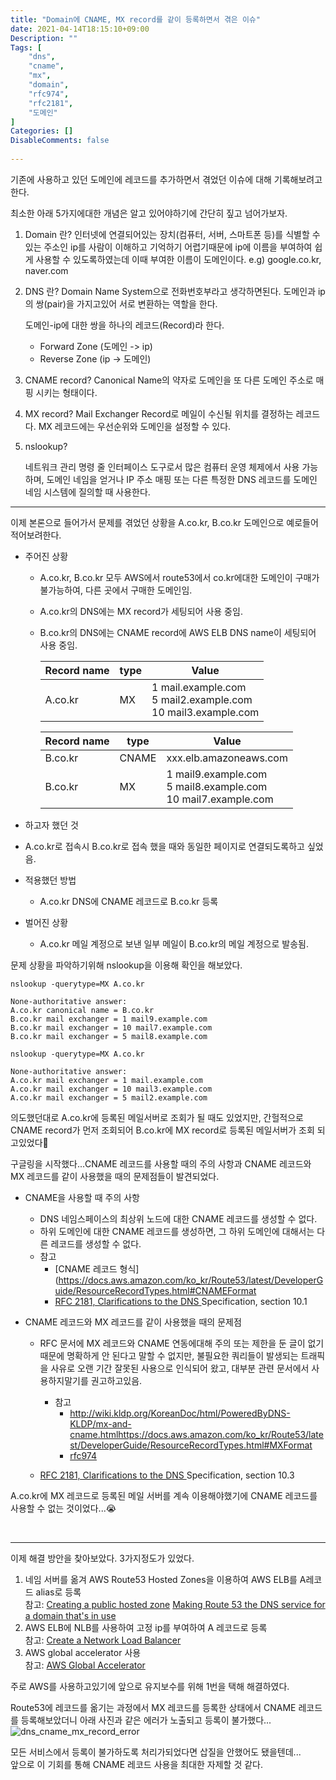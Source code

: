 ```yaml
---
title: "Domain에 CNAME, MX record를 같이 등록하면서 겪은 이슈"
date: 2021-04-14T18:15:10+09:00
Description: ""
Tags: [
	"dns",
	"cname",
	"mx",
	"domain",
	"rfc974",
	"rfc2181",
	"도메인"
]
Categories: []
DisableComments: false
  
---
```


기존에 사용하고 있던 도메인에 레코드를 추가하면서 겪었던 이슈에 대해 기록해보려고한다.

최소한 아래 5가지에대한 개념은 알고 있어야하기에 간단히 짚고 넘어가보자.

1. Domain 란?
   인터넷에 연결되어있는 장치(컴퓨터, 서버, 스마트폰 등)를 식별할 수 있는 주소인 ip를 사람이 이해하고 기억하기 어렵기때문에 ip에 이름을 부여하여 쉽게 사용할 수 있도록하였는데 이때 부여한 이름이 도메인이다.
   e.g) google.co.kr, naver.com

2. DNS 란?
   Domain Name System으로 전화번호부라고 생각하면된다. 도메인과 ip의 쌍(pair)을 가지고있어 서로 변환하는 역할을 한다.

   도메인-ip에 대한 쌍을 하나의 레코드(Record)라 한다.

   - Forward Zone (도메인 -> ip)
   - Reverse Zone (ip -> 도메인)

3. CNAME record?
   Canonical Name의 약자로 도메인을 또 다른 도메인 주소로 매핑 시키는 형태이다.

4. MX record?
   Mail Exchanger Record로 메일이 수신될 위치를 결정하는 레코드다. MX 레코드에는 우선순위와 도메인을 설정할 수 있다.

5. nslookup?

   네트워크 관리 명령 줄 인터페이스 도구로서 많은 컴퓨터 운영 체제에서 사용 가능하며, 도메인 네임을 얻거나 IP 주소 매핑 또는 다른 특정한 DNS 레코드를 도메인 네임 시스템에 질의할 때 사용한다.

   

------



이제 본론으로 들어가서 문제를 겪었던 상황을 A.co.kr, B.co.kr 도메인으로 예로들어 적어보려한다.

- 주어진 상황

  - A.co.kr, B.co.kr 모두 AWS에서 route53에서 co.kr에대한 도메인이 구매가 불가능하여, 다른 곳에서 구매한 도메인임.

  - A.co.kr의 DNS에는 MX record가 세팅되어 사용 중임.

  - B.co.kr의 DNS에는 CNAME record에  AWS ELB DNS name이 세팅되어 사용 중임.

    | Record name | type | Value                                                        |
    | ----------- | ---- | ------------------------------------------------------------ |
    | A.co.kr     | MX   | 1 mail.example.com<br />5 mail2.example.com<br />10 mail3.example.com |

    | Record name | type  | Value                                                        |
    | ----------- | ----- | ------------------------------------------------------------ |
    | B.co.kr     | CNAME | xxx.elb.amazoneaws.com                                       |
    | B.co.kr     | MX    | 1 mail9.example.com<br />5 mail8.example.com<br />10 mail7.example.com |

- 하고자 했던 것
  
- A.co.kr로 접속시 B.co.kr로 접속 했을 때와 동일한 페이지로 연결되도록하고 싶었음.
  
- 적용했던 방법

  - A.co.kr DNS에 CNAME 레코드로 B.co.kr 등록

- 벌어진 상황

  - A.co.kr 메일 계정으로 보낸 일부 메일이 B.co.kr의 메일 계정으로 발송됨.

    

문제 상황을 파악하기위해 nslookup을 이용해 확인을 해보았다.

```shell
nslookup -querytype=MX A.co.kr

None-authoritative answer:
A.co.kr canonical name = B.co.kr
B.co.kr mail exchanger = 1 mail9.example.com
B.co.kr mail exchanger = 10 mail7.example.com
B.co.kr mail exchanger = 5 mail8.example.com
```

```shell
nslookup -querytype=MX A.co.kr

None-authoritative answer:
A.co.kr mail exchanger = 1 mail.example.com
A.co.kr mail exchanger = 10 mail3.example.com
A.co.kr mail exchanger = 5 mail2.example.com
```

의도했던대로 A.co.kr에 등록된 메일서버로 조회가 될 때도 있었지만, 간헐적으로 CNAME record가 먼저 조회되어 B.co.kr에 MX record로 등록된 메일서버가 조회 되고있었다🤯



구글링을 시작했다...CNAME 레코드를 사용할 때의 주의 사항과 CNAME 레코드와 MX 레코드를 같이 사용했을 때의 문제점들이 발견되었다.

- CNAME을 사용할 때 주의 사항 

  - DNS 네임스페이스의 최상위 노드에 대한 CNAME 레코드를 생성할 수 없다.
  - 하위 도메인에 대한 CNAME 레코드를 생성하면, 그 하위 도메인에 대해서는 다른 레코드를 생성할 수 없다.
  - 참고
    - [CNAME 레코드 형식](https://docs.aws.amazon.com/ko_kr/Route53/latest/DeveloperGuide/ResourceRecordTypes.html#CNAMEFormat
    - [RFC 2181, Clarifications to the DNS ](https://tools.ietf.org/html/rfc2181)Specification, section 10.1

- CNAME 레코드와 MX 레코드를 같이 사용했을 때의 문제점 

  - RFC 문서에 MX 레코드와 CNAME 연동에대해 주의 또는 제한을 둔 글이 없기때문에 명확하게 안 된다고 말할 수 없지만, 불필요한 쿼리들이 발생되는 트래픽을 사유로 오랜 기간 잘못된 사용으로 인식되어 왔고, 대부분 관련 문서에서 사용하지말기를 권고하고있음.

    - 참고
      - http://wiki.kldp.org/KoreanDoc/html/PoweredByDNS-KLDP/mx-and-cname.htmlhttps://docs.aws.amazon.com/ko_kr/Route53/latest/DeveloperGuide/ResourceRecordTypes.html#MXFormat
      - [rfc974](https://tools.ietf.org/html/rfc974)

  - [RFC 2181, Clarifications to the DNS ](https://tools.ietf.org/html/rfc2181)Specification, section 10.3

    

A.co.kr에 MX 레코드로 등록된 메일 서버를 계속 이용해야했기에 CNAME 레코드를 사용할 수 없는 것이었다...😭

<br />

------



이제 해결 방안을 찾아보았다. 3가지정도가 있었다.

1. 네임 서버를 옮겨 AWS Route53 Hosted Zones을 이용하여 AWS ELB를 A레코드 alias로 등록  
   참고: [Creating a public hosted zone](https://docs.aws.amazon.com/Route53/latest/DeveloperGuide/CreatingHostedZone.html)
   [Making Route 53 the DNS service for a domain that's in use](https://docs.aws.amazon.com/Route53/latest/DeveloperGuide/migrate-dns-domain-in-use.html)
2. AWS ELB에 NLB를 사용하여 고정 ip를 부여하여 A 레코드로 등록  
   참고: [Create a Network Load Balancer](https://docs.aws.amazon.com/elasticloadbalancing/latest/network/create-network-load-balancer.html)
3. AWS global accelerator 사용  
   참고: [AWS Global Accelerator](https://aws.amazon.com/ko/blogs/korea/new-aws-global-accelerator-for-availability-and-performance/)

주로 AWS를 사용하고있기에 앞으로 유지보수를 위해 1번을 택해 해결하였다.





Route53에 레코드를 옮기는 과정에서 MX 레코드를 등록한 상태에서 CNAME 레코드를 등록해보았더니 아래 사진과 같은 에러가 노출되고 등록이 불가했다... ![dns_cname_mx_record_error](https://hkyeong0703.github.io/posts/images/dns_cname_mx_record_error.png)



모든 서비스에서 등록이 불가하도록 처리가되었다면 삽질을 안했어도 됐을텐데...  
앞으로 이 기회를 통해 CNAME 레코드 사용을 최대한 자제할 것 같다.